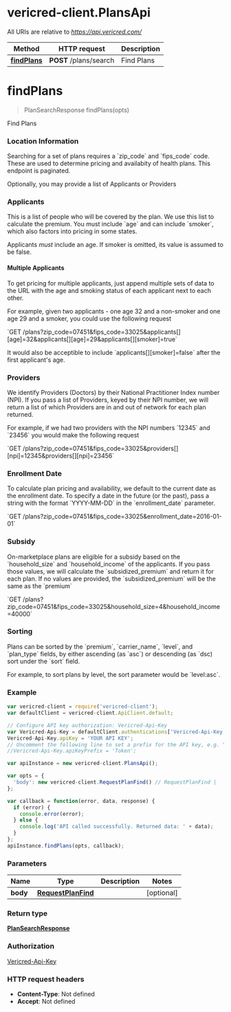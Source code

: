 # vericred-client.PlansApi

All URIs are relative to *https://api.vericred.com/*

Method | HTTP request | Description
------------- | ------------- | -------------
[**findPlans**](PlansApi.md#findPlans) | **POST** /plans/search | Find Plans


<a name="findPlans"></a>
# **findPlans**
> PlanSearchResponse findPlans(opts)

Find Plans

### Location Information

Searching for a set of plans requires a &#x60;zip_code&#x60; and &#x60;fips_code&#x60;
code.  These are used to determine pricing and availabity
of health plans. This endpoint is paginated.

Optionally, you may provide a list of Applicants or Providers

### Applicants

This is a list of people who will be covered by the plan.  We
use this list to calculate the premium.  You must include &#x60;age&#x60;
and can include &#x60;smoker&#x60;, which also factors into pricing in some
states.

Applicants *must* include an age.  If smoker is omitted, its value is assumed
to be false.

#### Multiple Applicants
To get pricing for multiple applicants, just append multiple sets
of data to the URL with the age and smoking status of each applicant
next to each other.

For example, given two applicants - one age 32 and a non-smoker and one
age 29 and a smoker, you could use the following request

&#x60;GET /plans?zip_code&#x3D;07451&amp;fips_code&#x3D;33025&amp;applicants[][age]&#x3D;32&amp;applicants[][age]&#x3D;29&amp;applicants[][smoker]&#x3D;true&#x60;

It would also be acceptible to include &#x60;applicants[][smoker]&#x3D;false&#x60; after the
first applicant&#39;s age.

### Providers

We identify Providers (Doctors) by their National Practitioner
Index number (NPI).  If you pass a list of Providers, keyed by
their NPI number, we will return a list of which Providers are
in and out of network for each plan returned.

For example, if we had two providers with the NPI numbers &#x60;12345&#x60; and &#x60;23456&#x60;
you would make the following request

&#x60;GET /plans?zip_code&#x3D;07451&amp;fips_code&#x3D;33025&amp;providers[][npi]&#x3D;12345&amp;providers[][npi]&#x3D;23456&#x60;

### Enrollment Date

To calculate plan pricing and availability, we default to the current date
as the enrollment date.  To specify a date in the future (or the past), pass
a string with the format &#x60;YYYY-MM-DD&#x60; in the &#x60;enrollment_date&#x60; parameter.

&#x60;GET /plans?zip_code&#x3D;07451&amp;fips_code&#x3D;33025&amp;enrollment_date&#x3D;2016-01-01&#x60;

### Subsidy

On-marketplace plans are eligible for a subsidy based on the
&#x60;household_size&#x60; and &#x60;household_income&#x60; of the applicants.  If you
pass those values, we will calculate the &#x60;subsidized_premium&#x60;
and return it for each plan.  If no values are provided, the
&#x60;subsidized_premium&#x60; will be the same as the &#x60;premium&#x60;

&#x60;GET /plans?zip_code&#x3D;07451&amp;fips_code&#x3D;33025&amp;household_size&#x3D;4&amp;household_income&#x3D;40000&#x60;


### Sorting

Plans can be sorted by the &#x60;premium&#x60;, &#x60;carrier_name&#x60;, &#x60;level&#x60;, and &#x60;plan_type&#x60; fields,
by either ascending (as &#x60;asc&#x60;) or descending (as &#x60;dsc) sort under the &#x60;sort&#x60; field.

For example, to sort plans by level, the sort parameter would be &#x60;level:asc&#x60;.


### Example
```javascript
var vericred-client = require('vericred-client');
var defaultClient = vericred-client.ApiClient.default;

// Configure API key authorization: Vericred-Api-Key
var Vericred-Api-Key = defaultClient.authentications['Vericred-Api-Key'];
Vericred-Api-Key.apiKey = 'YOUR API KEY';
// Uncomment the following line to set a prefix for the API key, e.g. "Token" (defaults to null)
//Vericred-Api-Key.apiKeyPrefix = 'Token';

var apiInstance = new vericred-client.PlansApi();

var opts = { 
  'body': new vericred-client.RequestPlanFind() // RequestPlanFind | 
};

var callback = function(error, data, response) {
  if (error) {
    console.error(error);
  } else {
    console.log('API called successfully. Returned data: ' + data);
  }
};
apiInstance.findPlans(opts, callback);
```

### Parameters

Name | Type | Description  | Notes
------------- | ------------- | ------------- | -------------
 **body** | [**RequestPlanFind**](RequestPlanFind.md)|  | [optional] 

### Return type

[**PlanSearchResponse**](PlanSearchResponse.md)

### Authorization

[Vericred-Api-Key](../README.md#Vericred-Api-Key)

### HTTP request headers

 - **Content-Type**: Not defined
 - **Accept**: Not defined

